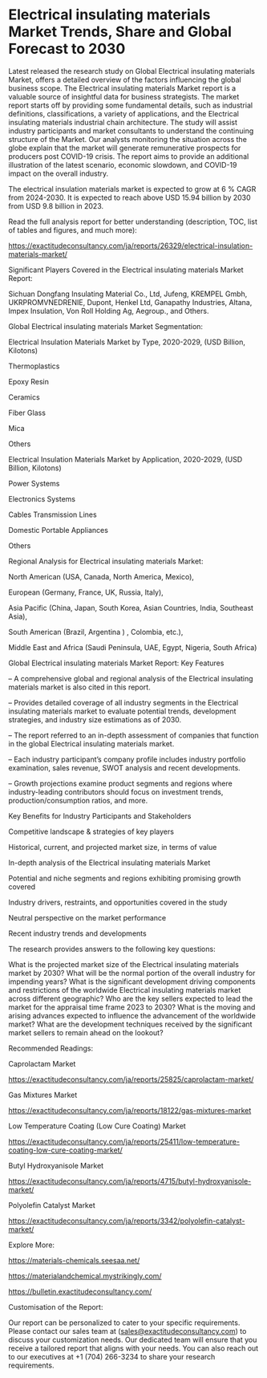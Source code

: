 # Electrical insulating materials Market Trends, Share and Global Forecast to 2030

Latest released the research study on Global Electrical insulating materials Market, offers a detailed overview of the factors influencing the global business scope. The Electrical insulating materials Market report is a valuable source of insightful data for business strategists. The market report starts off by providing some fundamental details, such as industrial definitions, classifications, a variety of applications, and the Electrical insulating materials industrial chain architecture. The study will assist industry participants and market consultants to understand the continuing structure of the Market. Our analysts monitoring the situation across the globe explain that the market will generate remunerative prospects for producers post COVID-19 crisis. The report aims to provide an additional illustration of the latest scenario, economic slowdown, and COVID-19 impact on the overall industry.

The electrical insulation materials market is expected to grow at 6 % CAGR from 2024-2030. It is expected to reach above USD 15.94 billion by 2030 from USD 9.8 billion in 2023.

Read the full analysis report for better understanding (description, TOC, list of tables and figures, and much more):

https://exactitudeconsultancy.com/ja/reports/26329/electrical-insulation-materials-market/

Significant Players Covered in the Electrical insulating materials Market Report:

Sichuan Dongfang Insulating Material Co., Ltd, Jufeng, KREMPEL Gmbh, UKRPROMVNEDRENIE, Dupont, Henkel Ltd, Ganapathy Industries, Altana, Impex Insulation, Von Roll Holding Ag, Aegroup., and Others.

Global Electrical insulating materials Market Segmentation:

Electrical Insulation Materials Market by Type, 2020-2029, (USD Billion, Kilotons)

Thermoplastics

Epoxy Resin

Ceramics

Fiber Glass

Mica

Others

Electrical Insulation Materials Market by Application, 2020-2029, (USD Billion, Kilotons)

Power Systems

Electronics Systems

Cables Transmission Lines

Domestic Portable Appliances

Others

Regional Analysis for Electrical insulating materials Market:

North American (USA, Canada, North America, Mexico),

European (Germany, France, UK, Russia, Italy),

Asia Pacific (China, Japan, South Korea, Asian Countries, India, Southeast Asia),

South American (Brazil, Argentina ) , Colombia, etc.),

Middle East and Africa (Saudi Peninsula, UAE, Egypt, Nigeria, South Africa)

Global Electrical insulating materials Market Report: Key Features

– A comprehensive global and regional analysis of the Electrical insulating materials market is also cited in this report.

– Provides detailed coverage of all industry segments in the Electrical insulating materials market to evaluate potential trends, development strategies, and industry size estimations as of 2030.

– The report referred to an in-depth assessment of companies that function in the global Electrical insulating materials market.

– Each industry participant’s company profile includes industry portfolio examination, sales revenue, SWOT analysis and recent developments.

– Growth projections examine product segments and regions where industry-leading contributors should focus on investment trends, production/consumption ratios, and more.

Key Benefits for Industry Participants and Stakeholders

Competitive landscape & strategies of key players

Historical, current, and projected market size, in terms of value

In-depth analysis of the Electrical insulating materials Market

Potential and niche segments and regions exhibiting promising growth covered

Industry drivers, restraints, and opportunities covered in the study

Neutral perspective on the market performance

Recent industry trends and developments

The research provides answers to the following key questions:

What is the projected market size of the Electrical insulating materials market by 2030?
What will be the normal portion of the overall industry for impending years?
What is the significant development driving components and restrictions of the worldwide Electrical insulating materials market across different geographic?
Who are the key sellers expected to lead the market for the appraisal time frame 2023 to 2030?
What is the moving and arising advances expected to influence the advancement of the worldwide market?
What are the development techniques received by the significant market sellers to remain ahead on the lookout?

Recommended Readings:

Caprolactam Market

https://exactitudeconsultancy.com/ja/reports/25825/caprolactam-market/

Gas Mixtures Market

https://exactitudeconsultancy.com/ja/reports/18122/gas-mixtures-market

Low Temperature Coating (Low Cure Coating) Market

https://exactitudeconsultancy.com/ja/reports/25411/low-temperature-coating-low-cure-coating-market/

Butyl Hydroxyanisole Market

https://exactitudeconsultancy.com/ja/reports/4715/butyl-hydroxyanisole-market/

Polyolefin Catalyst Market

https://exactitudeconsultancy.com/ja/reports/3342/polyolefin-catalyst-market/

Explore More:

https://materials-chemicals.seesaa.net/

https://materialandchemical.mystrikingly.com/

https://bulletin.exactitudeconsultancy.com/

Customisation of the Report:

Our report can be personalized to cater to your specific requirements. Please contact our sales team at (sales@exactitudeconsultancy.com) to discuss your customization needs. Our dedicated team will ensure that you receive a tailored report that aligns with your needs. You can also reach out to our executives at +1 (704) 266-3234 to share your research requirements.
